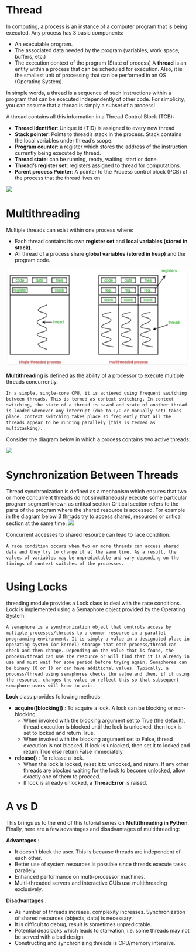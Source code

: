 # Thread
In computing, a process is an instance of a computer program that is being executed. Any process has 3 basic components:

* An executable program.
* The associated data needed by the program (variables, work space, buffers, etc.)
* The execution context of the program (State of process)
A **thread** is an entity within a process that can be scheduled for execution. Also, it is the smallest unit of processing that can be performed in an OS (Operating System).

In simple words, a thread is a sequence of such instructions within a program that can be executed independently of other code. For simplicity, you can assume that a thread is simply a subset of a process!

A thread contains all this information in a Thread Control Block (TCB):

* **Thread Identifier**: Unique id (TID) is assigned to every new thread
* **Stack pointer**: Points to thread’s stack in the process. Stack contains the local variables under thread’s scope.
* **Program counter**: a register which stores the address of the instruction currently being executed by thread.
* **Thread state**: can be running, ready, waiting, start or done.
* **Thread’s register set**: registers assigned to thread for computations.
* **Parent process Pointer**: A pointer to the Process control block (PCB) of the process that the thread lives on.

![](https://media.geeksforgeeks.org/wp-content/uploads/multithreading-python-11.png)

# Multithreading
Multiple threads can exist within one process where:

* Each thread contains its own **register set** and **local variables (stored in stack)**.
* All thread of a process share **global variables (stored in heap)** and the program code.

![](one.png)

**Multithreading** is defined as the ability of a processor to execute multiple threads concurrently.

    In a simple, single-core CPU, it is achieved using frequent switching between threads. This is termed as context switching. In context switching, the state of a thread is saved and state of another thread is loaded whenever any interrupt (due to I/O or manually set) takes place. Context switching takes place so frequently that all the threads appear to be running parallely (this is termed as multitasking).

Consider the diagram below in which a process contains two active threads:

![](https://media.geeksforgeeks.org/wp-content/uploads/multithreading-python-31.png)

# Synchronization Between Threads
Thread synchronization is defined as a mechanism which ensures that two or more concurrent threads do not simultaneously execute some particular program segment known as critical section
    Critical section refers to the parts of the program where the shared resource is accessed.
For example in the diagram below 3 thrrads try to access shared, resources or critical section at the same time.
![](https://media.geeksforgeeks.org/wp-content/uploads/multithreading-python-1.png)

Concurrent accesses to shared resource can lead to race condition.

    A race condition occurs when two or more threads can access shared data and they try to change it at the same time. As a result, the values of variables may be unpredictable and vary depending on the timings of context switches of the processes.

# Using Locks
threading module provides a Lock class to deal with the race conditions. Lock is implemented using a Semaphore object provided by the Operating System.

    A semaphore is a synchronization object that controls access by multiple processes/threads to a common resource in a parallel programming environment. It is simply a value in a designated place in operating system (or kernel) storage that each process/thread can check and then change. Depending on the value that is found, the process/thread can use the resource or will find that it is already in use and must wait for some period before trying again. Semaphores can be binary (0 or 1) or can have additional values. Typically, a process/thread using semaphores checks the value and then, if it using the resource, changes the value to reflect this so that subsequent semaphore users will know to wait.

**Lock** class provides following methods:

* **acquire([blocking])** : To acquire a lock. A lock can be blocking or non-blocking.
    * When invoked with the blocking argument set to True (the default), thread execution is blocked until the lock is unlocked, then lock is set to locked and return True.
    * When invoked with the blocking argument set to False, thread execution is not blocked. If lock is unlocked, then set it to locked and return True else return False immediately.
* **release()** : To release a lock.
    * When the lock is locked, reset it to unlocked, and return. If any other threads are blocked waiting for the lock to become unlocked, allow exactly one of them to proceed.
    * If lock is already unlocked, a **ThreadError** is raised.

# A vs D
This brings us to the end of this tutorial series on **Multithreading in Python**.
Finally, here are a few advantages and disadvantages of multithreading:

**Advantages** :

* It doesn’t block the user. This is because threads are independent of each other.
* Better use of system resources is possible since threads execute tasks parallely.
* Enhanced performance on multi-processor machines.
* Multi-threaded servers and interactive GUIs use multithreading exclusively.

**Disadvantages** :

* As number of threads increase, complexity increases.
Synchronization of shared resources (objects, data) is necessary.
* It is difficult to debug, result is sometimes unpredictable.
* Potential deadlocks which leads to starvation, i.e. some threads may not be served with a bad design
* Constructing and synchronizing threads is CPU/memory intensive.